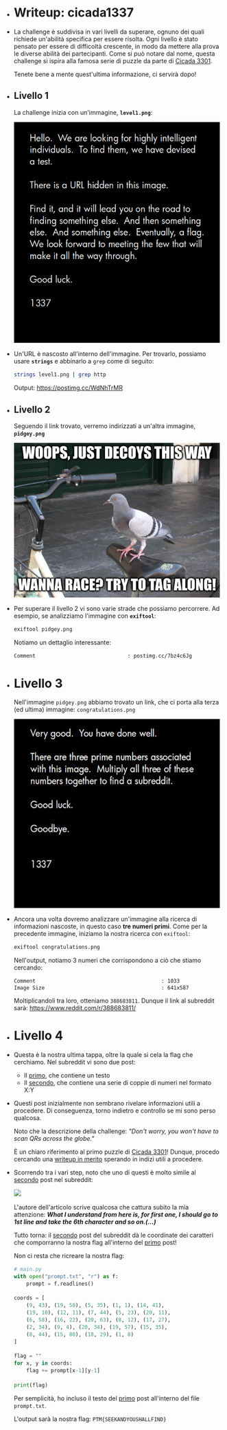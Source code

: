 - # Writeup: cicada1337
- La challenge è suddivisa in vari livelli da superare, ognuno dei quali richiede un'abilità specifica per essere risolta. Ogni livello è stato pensato per essere di difficoltà crescente, in modo da mettere alla prova le diverse abilità dei partecipanti. Come si può notare dal nome, questa challenge si ispira alla famosa serie di puzzle da parte di [Cicada 3301](https://it.wikipedia.org/wiki/Cicada_3301).
  
  Tenete bene a mente quest'ultima informazione, ci servirà dopo!
- ## Livello 1
  
  La challenge inizia con un'immagine, **`level1.png`**:
  
  ![](https://raw.githubusercontent.com/Davidtozz/CTFs/main/olicyber/sections/m0leCon%202021%20-%20Beginner%20CTF/cicada1337/level1.png)
- Un'URL è nascosto all'interno dell'immagine. Per trovarlo, possiamo usare **`strings`** e abbinarlo a `grep` come di seguito:
  ```bash
  strings level1.png | grep http
  ```
  Output: https://postimg.cc/WdNhTrMR
- ## Livello 2
  
  Seguendo il link trovato, verremo indirizzati a un'altra immagine, **`pidgey.png`**
  
  ![](https://raw.githubusercontent.com/Davidtozz/CTFs/main/olicyber/sections/m0leCon%202021%20-%20Beginner%20CTF/cicada1337/pidgey.jpg)
- Per superare il livello 2 vi sono varie strade che possiamo percorrere. Ad esempio, se analizziamo l'immagine con **`exiftool`**:
  ```bash
  exiftool pidgey.png
  ```
  
  Notiamo un dettaglio interessante:
  ```
  Comment                              : postimg.cc/7bz4c6Jg
  ```
- # Livello 3
  
  Nell'immagine `pidgey.png` abbiamo trovato un link, che ci porta alla terza (ed ultima) immagine:
  `congratulations.png`
  
  ![](https://raw.githubusercontent.com/Davidtozz/CTFs/main/olicyber/sections/m0leCon%202021%20-%20Beginner%20CTF/cicada1337/congratulations.jpg)
- Ancora una volta dovremo analizzare un'immagine alla ricerca di informazioni nascoste, in questo caso **tre numeri primi**. Come per la precedente immagine, iniziamo la nostra ricerca con `exiftool`:
  ```bash 
  exiftool congratulations.png
  ```
  
  
  Nell'output, notiamo 3 numeri che corrispondono a ciò che stiamo cercando:
  
  ```
  Comment                                         : 1033    
  Image Size                                      : 641x587
  ```
  
  Moltiplicandoli tra loro, otteniamo `388683811`. 
  Dunque il link al subreddit sarà: https://www.reddit.com/r/388683811/
- # Livello 4
- Questa è la nostra ultima tappa, oltre la quale si cela la flag che cerchiamo. Nel subreddit vi sono due post:
	- Il [primo](https://www.reddit.com/r/388683811/comments/tcdcpw/_/), che contiene un testo
	- Il [secondo](https://www.reddit.com/r/388683811/comments/tcddrw/_/), che contiene una serie di coppie di numeri nel formato X:Y
- Questi post inizialmente non sembrano rivelare informazioni utili a procedere. Di conseguenza, torno indietro e controllo se mi sono perso qualcosa.
  
  Noto che la descrizione della challenge:
  *"Don't worry, you won't have to scan QRs across the globe."*
  
  È un chiaro riferimento al primo puzzle di [Cicada 3301](https://it.wikipedia.org/wiki/Cicada_3301)! Dunque, procedo cercando una [writeup in merito](https://anilcelik.medium.com/en-tryhackme-cicada-3301-vol-1-write-up-9f7eb4fec1fd) sperando in indizi utili a procedere.
- Scorrendo tra i vari step, noto che uno di questi è molto simile al [secondo](https://www.reddit.com/r/388683811/comments/tcddrw/_/) post nel subreddit:
  
  ![](https://miro.medium.com/v2/resize:fit:720/0*pJSsxvaxLpxgxskT)
  
  L'autore dell'articolo scrive qualcosa che cattura subito la mia attenzione:
  ***What I understand from here is, for first one, I should go to 1st line and take the 6th character and so on.(...)***
  
  Tutto torna: il [secondo](https://www.reddit.com/r/388683811/comments/tcddrw/_/) post del subreddit dà le coordinate dei caratteri che comporranno la nostra flag all'interno del [primo](https://www.reddit.com/r/388683811/comments/tcdcpw/_/) post!
  
  Non ci resta che ricreare la nostra flag:
  ```python
  # main.py
  with open("prompt.txt", "r") as f:
      prompt = f.readlines()
  
  coords = [ 
      (9, 43), (19, 50), (5, 35), (1, 1), (14, 41), 
      (19, 10), (12, 11), (7, 44), (5, 23), (20, 11),
      (6, 58), (16, 22), (20, 63), (8, 12), (17, 27),
      (2, 34), (9, 4), (20, 34), (19, 57), (15, 35),
      (8, 44), (15, 80), (18, 29), (1, 8)
  ]
  
  flag = ""
  for x, y in coords:
      flag += prompt[x-1][y-1]
  
  print(flag)
  ```
  Per semplicità, ho incluso il testo del [primo](https://www.reddit.com/r/388683811/comments/tcdcpw/_/) post all'interno del file `prompt.txt`. 
  
  L'output sarà la nostra flag: `PTM{SEEKANDYOUSHALLFIND}`
